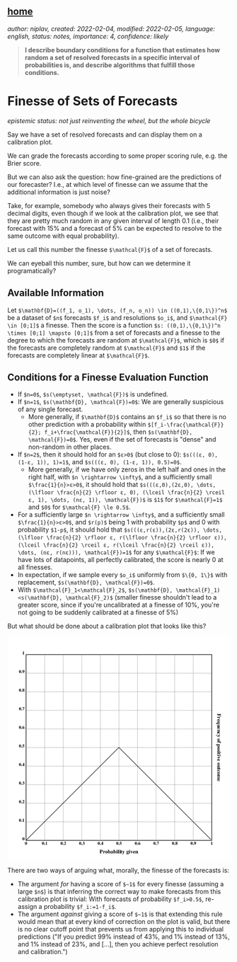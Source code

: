 [home](./index.md)
-------------------

*author: niplav, created: 2022-02-04, modified: 2022-02-05, language: english, status: notes, importance: 4, confidence: likely*

> __I describe boundary conditions for a function that estimates how
random a set of resolved forecasts in a specific interval of probabilities
is, and describe algorithms that fulfill those conditions.__

Finesse of Sets of Forecasts
=============================

*epistemic status: not just reinventing the wheel, but the whole bicycle*

Say we have a set of resolved forecasts and can display them on a
calibration plot.

We can grade the forecasts according to some proper scoring rule,
e.g. the Brier score.

But we can also ask the question: how fine-grained are the predictions of
our forecaster? I.e., at which level of finesse can we assume that
the additional information is just noise?

Take, for example, somebody who always gives their forecasts with 5
decimal digits, even though if we look at the calibration plot, we see
that they are pretty much random in any given interval of length 0.1
(i.e., their forecast with 15% and a forecast of 5% can be expected to
resolve to the same outcome with equal probability).

Let us call this number the finesse `$\mathcal{F}$` of a set of forecasts.

We can eyeball this number, sure, but how can we determine it
programatically?

Available Information
----------------------

Let `$\mathbf{D}=((f_1, o_1), \dots, (f_n, o_n)) \in ((0,1),\{0,1\})^n$`
be a dataset of `$n$` forecasts `$f_i$` and resolutions `$o_i$`, and
`$\mathcal{F} \in [0;1]$` a finesse. Then the score is a function
`$s: ((0,1),\{0,1\})^n \times [0;1] \mapsto [0;1]$` from a set of
forecasts and a finesse to the degree to which the forecasts are random at
`$\mathcal{F}$`, which is `$0$` if the forecasts are completely random
at `$\mathcal{F}$` and `$1$` if the forecasts are completely linear at
`$\mathcal{F}$`.

Conditions for a Finesse Evaluation Function
---------------------------------------------

* If `$n=0$`, `$s(\emptyset, \mathcal{F})$` is undefined.
* If `$n=1$`, `$s(\mathbf{D}, \mathcal{F})=0$`: We are generally suspicious of any single forecast.
	* More generally, if `$\mathbf{D}$` contains an `$f_i$` so that there is no other prediction with a probability within `$[f_i-\frac{\mathcal{F}}{2}; f_i+\frac{\mathcal{F}}{2}]$`, then `$s(\mathbf{D}, \mathcal{F})=0$`. Yes, even if the set of forecasts is "dense" and non-random in other places.
* If `$n=2$`, then it should hold for an `$ε>0$` (but close to 0): `$s(((ε, 0), (1-ε, 1)), 1)=1$`, and `$s(((ε, 0), (1-ε, 1)), 0.5)=0$`.
	* More generally, if we have only zeros in the left half and ones in the right half, with `$n \rightarrow \infty$`, and a sufficiently small `$\frac{1}{n}>ε>0$`, it should hold that `$s(((ε,0),(2ε,0), \dots, (\lfloor \frac{n}{2} \rfloor ε, 0), (\lceil \frac{n}{2} \rceil ε, 1), \dots, (nε, 1)), \mathcal{F})$` is `$1$` for `$\mathcal{F}=1$` and `$0$` for `$\mathcal{F} \le 0.5$`.
* For a sufficiently large `$n \rightarrow \infty$`, and a sufficiently small `$\frac{1}{n}>ε>0$`, and `$r(p)$` being 1 with probability `$p$` and 0 with probability `$1-p$`, it should hold that `$s(((ε,r(ε)),(2ε,r(2ε)), \dots, (\lfloor \frac{n}{2} \rfloor ε, r(\lfloor \frac{n}{2} \rfloor ε)), (\lceil \frac{n}{2} \rceil ε, r(\lceil \frac{n}{2} \rceil ε)), \dots, (nε, r(nε))), \mathcal{F})=1$` for any `$\mathcal{F}$`: If we have lots of datapoints, all perfectly calibrated, the score is nearly 0 at all finesses.
* In expectation, if we sample every `$o_i$` uniformly from `$\{0, 1\}$` with replacement, `$s(\mathbf{D}, \mathcal{F})=0$`.
* With `$\mathcal{F}_1<\mathcal{F}_2$`, `$s(\mathbf{D}, \mathcal{F}_1)<s(\mathbf{D}, \mathcal{F}_2)$` (smaller finesse shouldn't lead to a greater score, since if you're uncalibrated at a finesse of 10%, you're not going to be suddenly calibrated at a finesse of 5%)

But what should be done about a calibration plot that looks like this?

![A lopsided calibration plot: Linear and ascending up to 0.5, and then linearly descending to 0](./img/finesse/cap.png "A lopsided calibration plot: Linear and ascending up to 0.5, and then linearly descending to 0")

There are two ways of arguing what, morally, the finesse of the
forecasts is:

* The argument *for* having a score of `$~1$` for every finesse (assuming a large `$n$`) is that inferring the correct way to make forecasts from this calibration plot is trivial: With forecasts of probability `$f_i>0.5$`, re-assign a probability `$f_i:=1-f_i$`.
* The argument *against* giving a score of `$~1$` is that extending this rule would mean that at every kind of correction on the plot is valid, but there is no clear cutoff point that prevents us from applying this to individual predictions ("If you predict 99% instead of 43%, and 1% instead of 13%, and 1% instead of 23%, and […], then you achieve perfect resolution and calibration.")
